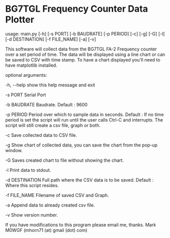 # BG7TGL Frequency Counter Data Plotter

usage: main.py [-h] [-s PORT] [-b BAUDRATE] [-p PERIOD] [-c] [-g] [-G] [-l]
               [-d DESTINATION] [-f FILE_NAME] [-a] [-v]

This software will collect data from the BG7TGL FA-2 Frequency counter over a
set period of time. The data will be displayed using a line chart or can be
saved to CSV with time stamp. To have a chart displayed you'll need to have
matplotlib installed.

optional arguments:

  -h, --help      show this help message and exit
  
  -s PORT         Serial Port
  
  -b BAUDRATE     Baudrate. Default : 9600
  
  -p PERIOD       Period over which to sample data in seconds. Default : If no
                  time period is set the script will run until the user calls
                  Ctrl-C and interrupts. The script will still create a csv
                  file, graph or both.
                  
  -c              Save collected data to CSV file.
  
  -g              Show chart of collected data, you can save the chart from the pop-up window.
  
  -G              Saves created chart to file without showing the chart.
  
  -l              Print data to stdout.
  
  -d DESTINATION  Full path where the CSV data is to be saved. Default : Where
                  this script resides.
                  
  -f FILE_NAME    Filename of saved CSV and Graph.
  
  -a              Append data to already created csv file.
  
  -v              Show version number.
  

If you have modifications to this program please email me, thanks. Mark M0WGF
(mhorn71 (at) gmail (dot) com)
